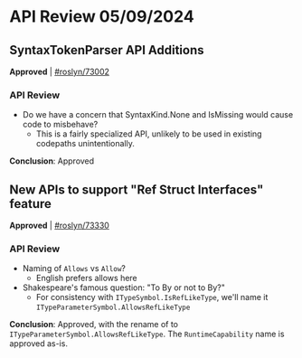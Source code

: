 # API Review 05/09/2024

## SyntaxTokenParser API Additions

**Approved** | [#roslyn/73002](https://github.com/dotnet/roslyn/issues/73002#issuecomment-2103415731)

### API Review

* Do we have a concern that SyntaxKind.None and IsMissing would cause code to misbehave?
    * This is a fairly specialized API, unlikely to be used in existing codepaths unintentionally.

**Conclusion**: Approved
## New APIs to support "Ref Struct Interfaces" feature 

**Approved** | [#roslyn/73330](https://github.com/dotnet/roslyn/issues/73330#issuecomment-2103416395)

### API Review

* Naming of `Allows` vs `Allow`?
    * English prefers allows here
* Shakespeare's famous question: "To By or not to By?"
    * For consistency with `ITypeSymbol.IsRefLikeType`, we'll name it `ITypeParameterSymbol.AllowsRefLikeType`

**Conclusion**: Approved, with the rename of to `ITypeParameterSymbol.AllowsRefLikeType`. The `RuntimeCapability` name is approved as-is.
